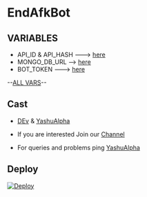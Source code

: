# EndAfkBot

## VARIABLES

- API_ID & API_HASH ---> [here](https://telegram.org/)
- MONGO_DB_URL --> [here](https://www.mongodb.com/)
- BOT_TOKEN ---> [here](https://t.me/botfather)

--[ALL VARS](okteto-compose.yml)--

## Cast

- [DEv](https://t.me/xDevesh) & [YashuAlpha](https://t.me/Timeisnotwaiting)

- If you are interested Join our [Channel](https://t.me/THE_END_NETWORK)

- For queries and problems ping [YashuAlpha](https://t.me/Timeisnotwaiting)



## Deploy 

[![Deploy](https://www.herokucdn.com/deploy/button.svg)](https://heroku.com/deploy?template=https://github.com/Timeisnotwaiting/EndAfkBot)
